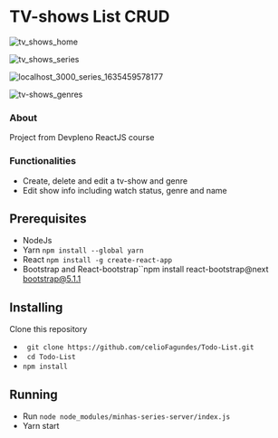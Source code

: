 # TV-shows List CRUD
![tv_shows_home](https://user-images.githubusercontent.com/77676047/139689839-52b92df3-f259-4506-981a-f2400f552d94.png)

![tv_shows_series](https://user-images.githubusercontent.com/77676047/139689895-9cadeb09-5228-4059-9c43-bbd3644f1b1a.png)

![localhost_3000_series_1635459578177](https://user-images.githubusercontent.com/77676047/139690522-6b54a8f3-85cc-481f-aed4-ad38bde3e5aa.png)

![tv-shows_genres](https://user-images.githubusercontent.com/77676047/139690025-98f2ee91-bf34-4b9a-9089-cd46ee26c5c7.png)

### About
  Project from Devpleno ReactJS course

### Functionalities
- Create, delete and edit a tv-show and genre
- Edit show info including watch status, genre and name

## Prerequisites

- NodeJs
- Yarn ``npm install --global yarn``
- React ``npm install -g create-react-app ``
- Bootstrap and React-bootstrap``npm install react-bootstrap@next bootstrap@5.1.1

## Installing

Clone this repository
- `` git clone https://github.com/celioFagundes/Todo-List.git``
- `` cd Todo-List``
- `` npm install ``

## Running
- Run `node node_modules/minhas-series-server/index.js`
- Yarn start
